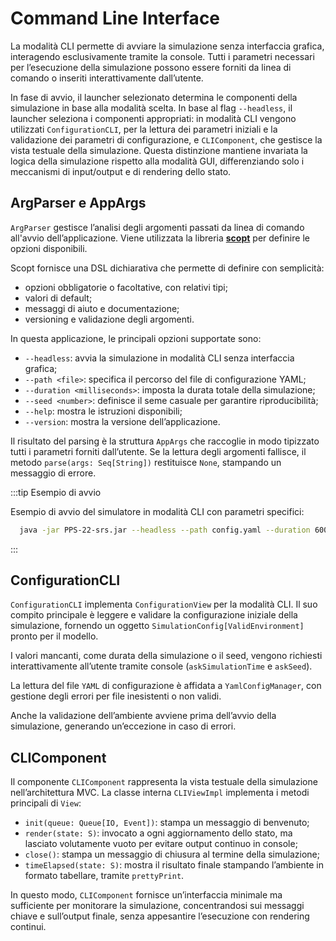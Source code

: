# Command Line Interface

La modalità CLI permette di avviare la simulazione senza interfaccia grafica, interagendo esclusivamente tramite la
console. Tutti i parametri necessari per l’esecuzione della simulazione possono essere forniti da linea di comando o
inseriti interattivamente dall’utente.

In fase di avvio, il launcher selezionato determina le componenti della simulazione in base alla modalità scelta.
In base al flag `--headless`, il launcher seleziona i componenti appropriati: in modalità CLI vengono utilizzati
`ConfigurationCLI`, per la lettura dei parametri iniziali e la validazione dei parametri di configurazione, e
`CLIComponent`, che gestisce la vista testuale della simulazione.
Questa distinzione mantiene invariata la logica della simulazione rispetto alla modalità GUI, differenziando solo i
meccanismi di input/output e di rendering dello stato.

## ArgParser e AppArgs

`ArgParser` gestisce l’analisi degli argomenti passati da linea di comando all'avvio dell’applicazione.
Viene utilizzata la libreria [**scopt**](https://github.com/scopt/scopt) per definire le opzioni disponibili.

Scopt fornisce una DSL dichiarativa che permette di definire con semplicità:

- opzioni obbligatorie o facoltative, con relativi tipi;
- valori di default;
- messaggi di aiuto e documentazione;
- versioning e validazione degli argomenti.

In questa applicazione, le principali opzioni supportate sono:

- `--headless`: avvia la simulazione in modalità CLI senza interfaccia grafica;
- `--path <file>`: specifica il percorso del file di configurazione YAML;
- `--duration <milliseconds>`: imposta la durata totale della simulazione;
- `--seed <number>`: definisce il seme casuale per garantire riproducibilità;
- `--help`: mostra le istruzioni disponibili;
- `--version`: mostra la versione dell’applicazione.

Il risultato del parsing è la struttura `AppArgs` che raccoglie in modo tipizzato tutti i parametri forniti dall’utente.
Se la lettura degli argomenti fallisce, il metodo `parse(args: Seq[String])` restituisce `None`, stampando un messaggio
di errore.

:::tip Esempio di avvio

Esempio di avvio del simulatore in modalità CLI con parametri specifici:

```bash
  java -jar PPS-22-srs.jar --headless --path config.yaml --duration 60000 --seed 42
```
:::

## ConfigurationCLI

`ConfigurationCLI` implementa `ConfigurationView` per la modalità CLI.
Il suo compito principale è leggere e validare la configurazione iniziale della simulazione, fornendo un oggetto
`SimulationConfig[ValidEnvironment]` pronto per il modello.

I valori mancanti, come durata della simulazione o il seed, vengono richiesti interattivamente all’utente tramite
console (`askSimulationTime` e `askSeed`).

La lettura del file `YAML` di configurazione è affidata a `YamlConfigManager`, con gestione degli errori per file
inesistenti o non validi.

Anche la validazione dell’ambiente avviene prima dell’avvio della simulazione, generando un’eccezione in caso di errori.

## CLIComponent

Il componente `CLIComponent` rappresenta la vista testuale della simulazione nell’architettura MVC.
La classe interna `CLIViewImpl` implementa i metodi principali di `View`:

- `init(queue: Queue[IO, Event])`: stampa un messaggio di benvenuto;
- `render(state: S)`: invocato a ogni aggiornamento dello stato, ma lasciato volutamente vuoto per evitare output
  continuo
  in console;
- `close()`: stampa un messaggio di chiusura al termine della simulazione;
- `timeElapsed(state: S)`: mostra il risultato finale stampando l’ambiente in formato tabellare, tramite `prettyPrint`.

In questo modo, `CLIComponent` fornisce un’interfaccia minimale ma sufficiente per monitorare la simulazione,
concentrandosi sui messaggi chiave e sull’output finale, senza appesantire l’esecuzione con rendering continui.